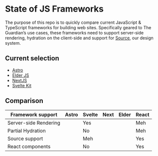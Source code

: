 # State of JS Frameworks

The purpose of this repo is to quickly compare current JavaScript & TypeScript
frameworks for building web sites. Specifically geared to The Guardian’s use
cases, these frameworks need to support server-side rendering, hydration on
the client-side and support for [Source], our design system.

[Source]: https://github.com/guardian/source

## Current selection

- [Astro](/astro)
- [Elder JS](/elder-js)
- [NextJS](/next-js)
- [Svelte Kit](/svelte-kit)

## Comparison

| Framework support         | Astro | Svelte | Next | Elder | React |
|---------------------------|-------|--------|------|-------|-------|
| Server-side Rendering     |       | Yes    |      |       | Meh   |
| Partial Hydration         |       | No     |      |       | Meh   |
| Source support            |       | Meh    |      |       | Yes   |
| React components          |       | No     |      |       | Yes   |